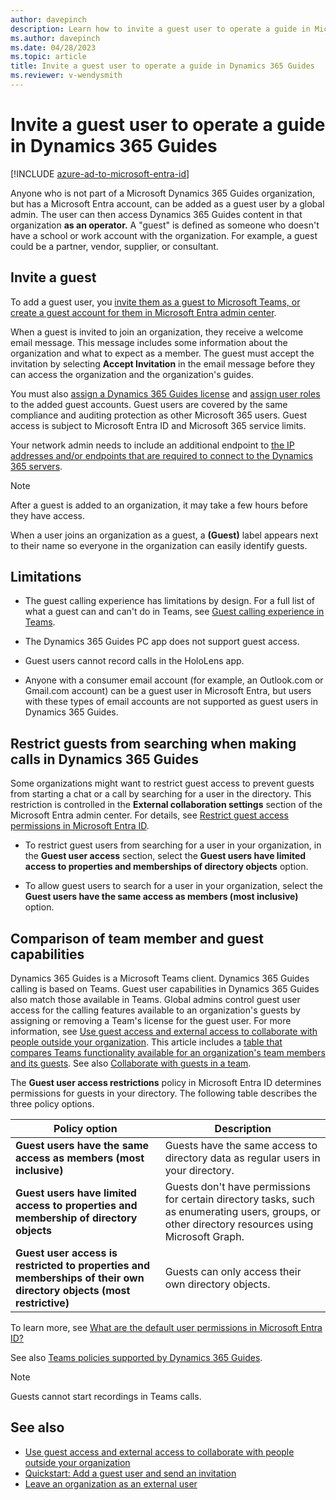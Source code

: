 ```yaml
---
author: davepinch
description: Learn how to invite a guest user to operate a guide in Microsoft Dynamics 365 Guides
ms.author: davepinch
ms.date: 04/28/2023
ms.topic: article
title: Invite a guest user to operate a guide in Dynamics 365 Guides
ms.reviewer: v-wendysmith
---
```


# Invite a guest user to operate a guide in Dynamics 365 Guides

[!INCLUDE [azure-ad-to-microsoft-entra-id](../includes/azure-ad-to-microsoft-entra-id.md)]

Anyone who is not part of a Microsoft Dynamics 365 Guides organization, but has a Microsoft Entra account, can be added as a guest user by a global admin. The user can then access Dynamics 365 Guides content in that organization **as an operator.** A "guest" is defined as someone who doesn't have a school or work account with the organization. For example, a guest could be a partner, vendor, supplier, or consultant. 

## Invite a guest

To add a guest user, you [invite them as a guest to Microsoft Teams, or create a guest account for them in Microsoft Entra admin center](/azure/active-directory/fundamentals/add-users#add-a-new-guest-user).

When a guest is invited to join an organization, they receive a welcome email message. This message includes some information about the organization and what to expect as a member. The guest must accept the invitation by selecting **Accept Invitation** in the email message before they can access the organization and the organization's guides.

You must also [assign a Dynamics 365 Guides license](/microsoft-365/admin/manage/assign-licenses-to-users) and [assign user roles](assign-role.md) to the added guest accounts. Guest users are covered by the same compliance and auditing protection as other Microsoft 365 users. Guest access is subject to Microsoft Entra ID and Microsoft 365 service limits.

Your network admin needs to include an additional endpoint to [the IP addresses and/or endpoints that are required to connect to the Dynamics 365 servers](admin-network-requirements.md).

> [!NOTE]
> After a guest is added to an organization, it may take a few hours before they have access.    

When a user joins an organization as a guest, a **(Guest)** label appears next to their name so everyone in the organization can easily identify guests. 

## Limitations

- The guest calling experience has limitations by design. For a full list of what a guest can and can't do in Teams, see [Guest calling experience in Teams](/microsoftteams/guest-experience).

- The Dynamics 365 Guides PC app does not support guest access. 

- Guest users cannot record calls in the HoloLens app.

- Anyone with a consumer email account (for example, an Outlook.com or Gmail.com account) can be a guest user in Microsoft Entra, but users with these types of email accounts are not supported as guest users in Dynamics 365 Guides. 

## Restrict guests from searching when making calls in Dynamics 365 Guides

Some organizations might want to restrict guest access to prevent guests from starting a chat or a call by searching for a user in the directory. This restriction is controlled in the **External collaboration settings** section of the Microsoft Entra admin center. For details, see [Restrict guest access permissions in Microsoft Entra ID](/azure/active-directory/enterprise-users/users-restrict-guest-permissions).

- To restrict guest users from searching for a user in your organization, in the **Guest user access** section, select the **Guest users have limited access to properties and memberships of directory objects** option.

- To allow guest users to search for a user in your organization, select the **Guest users have the same access as members (most inclusive)** option.

## Comparison of team member and guest capabilities

Dynamics 365 Guides is a Microsoft Teams client. Dynamics 365 Guides calling is based on Teams. Guest user capabilities in Dynamics 365 Guides also match those available in Teams. Global admins control guest user access for the calling features available to an organization's guests by assigning or removing a Team's license for the guest user. For more information, see [Use guest access and external access to collaborate with people outside your organization](/microsoftteams/communicate-with-users-from-other-organizations). This article includes a [table that compares Teams functionality available for an organization's team members and its guests](/microsoftteams/communicate-with-users-from-other-organizations#external-access-external-chat-and-meetings). See also [Collaborate with guests in a team](/microsoft-365/solutions/collaborate-as-team).

The **Guest user access restrictions** policy in Microsoft Entra ID determines permissions for guests in your directory. The following table describes the three policy options.

|Policy option|Description|
|-------------------------------------------------------|---------------------------------------------------------------------------------------|
|**Guest users have the same access as members (most inclusive)**|Guests have the same access to directory data as regular users in your directory.|
|**Guest users have limited access to properties and membership of directory objects**|Guests don't have permissions for certain directory tasks, such as enumerating users, groups, or other directory resources using Microsoft Graph.|
|**Guest user access is restricted to properties and memberships of their own directory objects (most restrictive)**|Guests can only access their own directory objects.|

To learn more, see [What are the default user permissions in Microsoft Entra ID?](/azure/active-directory/fundamentals/users-default-permissions)

See also [Teams policies supported by Dynamics 365 Guides](admin-teams-policies.md).

> [!NOTE]
> Guests cannot start recordings in Teams calls. 

## See also

- [Use guest access and external access to collaborate with people outside your organization](/microsoftteams/communicate-with-users-from-other-organizations)
- [Quickstart: Add a guest user and send an invitation](/azure/active-directory/external-identities/b2b-quickstart-add-guest-users-portal)
- [Leave an organization as an external user](/azure/active-directory/b2b/leave-the-organization)
